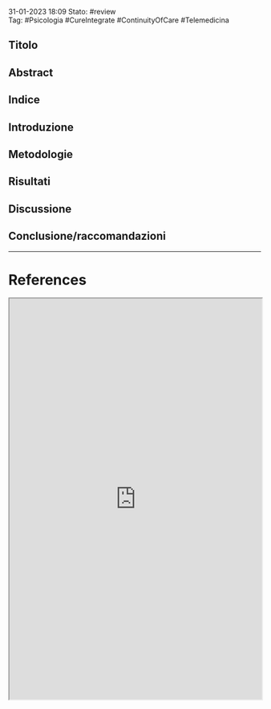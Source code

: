 31-01-2023 18:09
Stato: #review  
Tag: #Psicologia #CureIntegrate #ContinuityOfCare #Telemedicina 

## Titolo
## Abstract
## Indice
## Introduzione
## Metodologie
## Risultati
## Discussione
## Conclusione/raccomandazioni


---
# References
<iframe height= 800 width= 100% src="https://doi.org/10.1111/ajr.12511"></iframe>

